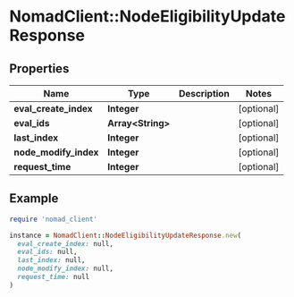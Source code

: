 # NomadClient::NodeEligibilityUpdateResponse

## Properties

| Name | Type | Description | Notes |
| ---- | ---- | ----------- | ----- |
| **eval_create_index** | **Integer** |  | [optional] |
| **eval_ids** | **Array&lt;String&gt;** |  | [optional] |
| **last_index** | **Integer** |  | [optional] |
| **node_modify_index** | **Integer** |  | [optional] |
| **request_time** | **Integer** |  | [optional] |

## Example

```ruby
require 'nomad_client'

instance = NomadClient::NodeEligibilityUpdateResponse.new(
  eval_create_index: null,
  eval_ids: null,
  last_index: null,
  node_modify_index: null,
  request_time: null
)
```

